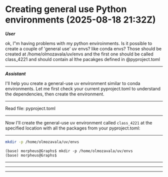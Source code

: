<!-- Generated by SpecStory -->

# Creating general use Python environments (2025-08-18 21:32Z)

_**User**_

ok, I"m having problems with my python enviroinments. Is it possible to create a  couple of 'general use' uv envs? like conda envs? Those should be created at /home/olmozavala/uv/envs and the first one should be called class_4221 and should contain al lthe pacakges defined in @pyproject.toml 

---

_**Assistant**_

I'll help you create a general-use uv environment similar to conda environments. Let me first check your current pyproject.toml to understand the dependencies, then create the environment.


---

Read file: pyproject.toml

---

Now I'll create the general-use uv environment called `class_4221` at the specified location with all the packages from your pyproject.toml:


---

```bash
mkdir -p /home/olmozavala/uv/envs
```

```
(base) morpheus@Graphs$ mkdir -p /home/olmozavala/uv/envs
(base) morpheus@Graphs$
```

---



---



---

